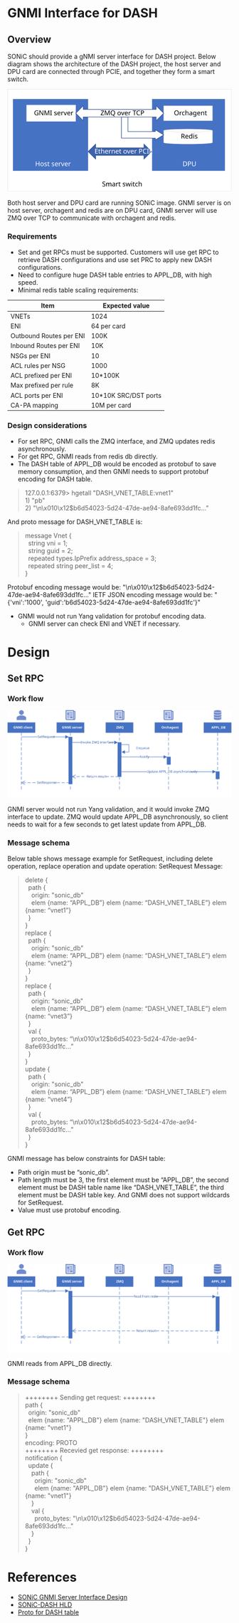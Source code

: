 # GNMI Interface for DASH

## Overview

SONiC should provide a gNMI server interface for DASH project.
Below diagram shows the architecture of the DASH project, the host server and DPU card are connected through PCIE, and together they form a smart switch.

![dash-arch](./images/gnmi-arch.svg)

Both host server and DPU card are running SONiC image. GNMI server is on host server, orchagent and redis are on DPU card, GNMI server will use ZMQ over TCP to communicate with orchagent and redis.

### Requirements

* Set and get RPCs must be supported. Customers will use get RPC to retrieve DASH configurations and use set PRC to apply new DASH configurations.
* Need to configure huge DASH table entries to APPL_DB, with high speed.
* Minimal redis table scaling requirements:

|Item |Expected value |
|--|--|
|VNETs|1024|
|ENI|64 per card|
|Outbound Routes per ENI|100K|
|Inbound Routes per ENI|10K|
|NSGs per ENI|10|
|ACL rules per NSG|1000|
|ACL prefixed per ENI|10*100K|
|Max prefixed per rule|8K|
|ACL ports per ENI|10*10K SRC/DST ports|
|CA-PA mapping|10M per card|

### Design considerations

* For set RPC, GNMI calls the ZMQ interface, and ZMQ updates redis asynchronously.
* For get RPC, GNMI reads from redis db directly.
* The DASH table of APPL_DB would be encoded as protobuf to save memory consumption, and then GNMI needs to support protobuf encoding for DASH table.

> 127.0.0.1:6379> hgetall "DASH_VNET_TABLE:vnet1"<br>
> 1\) "pb"<br>
> 2\) "\n\x010\x12$b6d54023-5d24-47de-ae94-8afe693dd1fc…"

And proto message for DASH_VNET_TABLE is:

> message Vnet {<br>
> &ensp;string vni = 1;<br>
> &ensp;string guid = 2;<br>
> &ensp;repeated types.IpPrefix address_space = 3;<br>
> &ensp;repeated string peer_list = 4;<br>
> }

Protobuf encoding message would be: "\n\x010\x12$b6d54023-5d24-47de-ae94-8afe693dd1fc…"
IETF JSON encoding message would be: "{'vni':'1000', 'guid':'b6d54023-5d24-47de-ae94-8afe693dd1fc'}"

* GNMI would not run Yang validation for protobuf encoding data.
  * GNMI server can check ENI and VNET if necessary.

# Design
## Set RPC
### Work flow
![gnmi-set-flow](./images/gnmi-set-flow.svg)

GNMI server would not run Yang validation, and it would invoke ZMQ interface to update.
ZMQ would update APPL_DB asynchronously, so client needs to wait for a few seconds to get latest update from APPL_DB.
### Message schema
Below table shows message example for SetRequest, including delete operation, replace operation and update operation:
SetRequest Message:
> delete {<br>
> &ensp;path {<br>
> &ensp;&ensp;origin: "sonic_db"<br>
> &ensp;&ensp;elem {name: “APPL_DB”} elem {name: “DASH_VNET_TABLE”} elem {name: “vnet1”}<br>
> &ensp;}<br>
> }<br>
> replace {<br>
> &ensp;path {<br>
> &ensp;&ensp;origin: "sonic_db"<br>
> &ensp;&ensp;elem {name: “APPL_DB”} elem {name: “DASH_VNET_TABLE”} elem {name: “vnet2”}<br>
> &ensp;}<br>
> }<br>
> replace {<br>
> &ensp;path {<br>
> &ensp;&ensp;origin: “sonic_db"<br>
> &ensp;&ensp;elem {name: “APPL_DB”} elem {name: “DASH_VNET_TABLE”} elem {name: “vnet3”}<br>
> &ensp;}<br>
> &ensp;val {<br>
> &ensp;&ensp;proto_bytes: “\n\x010\x12$b6d54023-5d24-47de-ae94-8afe693dd1fc…”<br>
> &ensp;}<br>
> }<br>
> update {<br>
> &ensp;path {<br>
> &ensp;&ensp;origin: "sonic_db"<br>
> &ensp;&ensp;elem {name: “APPL_DB”} elem {name: “DASH_VNET_TABLE”} elem {name: “vnet4”}<br>
> &ensp;}<br>
> &ensp;val {<br>
> &ensp;&ensp;proto_bytes: “\n\x010\x12$b6d54023-5d24-47de-ae94-8afe693dd1fc…”<br>
> &ensp;}<br>
> }

GNMI message has below constraints for DASH table:
* Path origin must be “sonic_db”.
* Path length must be 3, the first element must be “APPL_DB”, the second element must be DASH table name like “DASH_VNET_TABLE”, the third element must be DASH table key. And GNMI does not support wildcards for SetRequest.
* Value must use protobuf encoding.

## Get RPC
### Work flow
![gnmi-get-flow](./images/gnmi-get-flow.svg)

GNMI reads from APPL_DB directly.
### Message schema

> ++++++++ Sending get request: ++++++++<br>
> path {<br>
> &ensp;origin: "sonic_db"<br>
> &ensp;elem {name: "APPL_DB"} elem {name: "DASH_VNET_TABLE"} elem {name: "vnet1"}<br>
> }<br>
> encoding: PROTO<br>
> ++++++++ Recevied get response: ++++++++<br>
> notification {<br>
> &ensp;update {<br>
> &ensp;&ensp;path {<br>
> &ensp;&ensp;&ensp;origin: "sonic_db"<br>
> &ensp;&ensp;&ensp;elem {name: "APPL_DB"} elem {name: "DASH_VNET_TABLE"} elem {name: "vnet1"}<br>
> &ensp;&ensp;}<br>
> &ensp;&ensp;val {<br>
> &ensp;&ensp;&ensp;proto_bytes: "\n\x010\x12$b6d54023-5d24-47de-ae94-8afe693dd1fc…"<br>
> &ensp;&ensp;}<br>
> &ensp;}<br>
> }<br>


# References

- [SONiC GNMI Server Interface Design](https://github.com/sonic-net/SONiC/blob/master/doc/mgmt/gnmi/SONiC_GNMI_Server_Interface_Design.md)
- [SONiC-DASH HLD](https://github.com/sonic-net/DASH/blob/main/documentation/general/dash-sonic-hld.md)
- [Proto for DASH table](https://github.com/Pterosaur/DASH-benchmark/tree/master/memory/proto)




